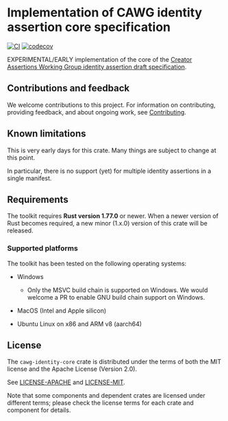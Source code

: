 # Implementation of CAWG identity assertion core specification

[![CI](https://github.com/adobe/xmp-toolkit-rs/actions/workflows/ci.yml/badge.svg)](https://github.com/scouten-adobe/cawg-identity-core/actions/workflows/ci.yml) [![codecov](https://codecov.io/gh/scouten-adobe/cawg-identity-core/graph/badge.svg?token=ThGK5CdTJ3)](https://codecov.io/gh/scouten-adobe/cawg-identity-core)

EXPERIMENTAL/EARLY implementation of the core of the [Creator Assertions Working Group identity assertion draft specification](https://creator-assertions.github.io/identity/).

## Contributions and feedback

We welcome contributions to this project. For information on contributing, providing feedback, and about ongoing work, see [Contributing](./CONTRIBUTING.md).

## Known limitations

This is very early days for this crate. Many things are subject to change at this point.

In particular, there is no support (yet) for multiple identity assertions in a single manifest.

## Requirements

The toolkit requires **Rust version 1.77.0** or newer. When a newer version of Rust becomes required, a new minor (1.x.0) version of this crate will be released.

### Supported platforms

The toolkit has been tested on the following operating systems:

* Windows
  * Only the MSVC build chain is supported on Windows. We would welcome a PR to enable GNU build chain support on Windows.

* MacOS (Intel and Apple silicon)

* Ubuntu Linux on x86 and ARM v8 (aarch64)

## License

The `cawg-identity-core` crate is distributed under the terms of both the MIT license and the Apache License (Version 2.0).

See [LICENSE-APACHE](./LICENSE-APACHE) and [LICENSE-MIT](./LICENSE-MIT).

Note that some components and dependent crates are licensed under different terms; please check the license terms for each crate and component for details.
